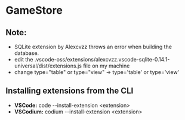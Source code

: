 # GameStore

## Note: 
- SQLite extension by Alexcvzz throws an error when building the database.
- edit the .vscode-oss/extensions/alexcvzz.vscode-sqlite-0.14.1-universal/dist/extensions.js file on my machine
- change type=\"table\" or type=\"view\" -> type='table' or type='view'

## Installing extensions from the CLI
- **VSCode:** code --install-extension \<extension\>
- **VSCodium:** codium --install-extension \<extension\>
